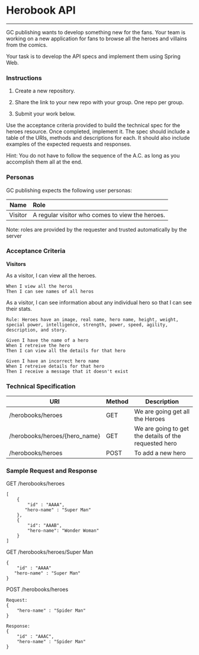 # **Herobook API**
- - - - - - - - - - - - - - - - - - - - - - - -

GC publishing wants to develop something new for the fans. Your team is working on a new application for fans to browse all the heroes and villains from the comics.

Your task is to develop the API specs and implement them using Spring Web.
 
### Instructions ###
1. Create a new repository.

2. Share the link to your new repo with your group. One repo per group.

3. Submit your work below.

Use the acceptance criteria provided to build the technical spec for the heroes resource. Once completed, implement it. The spec should include a table of the URIs, methods and descriptions for each. It should also include examples of the expected requests and responses.

Hint: You do not have to follow the sequence of the A.C. as long as you accomplish them all at the end.

### **Personas**
GC publishing expects the following user personas:

|Name	|Role|
|-------|:---|
|Visitor|A regular visitor who comes to view the heroes.|

Note: roles are provided by the requester and trusted automatically by the server

### **Acceptance Criteria**
**Visitors**

As a visitor, I can view all the heroes.
````
When I view all the heros
Then I can see names of all heros
````
As a visitor, I can see information about any individual hero so that I can see their stats.

````
Rule: Heroes have an image, real name, hero name, height, weight, special power, intelligence, strength, power, speed, agility, description, and story.

Given I have the name of a hero
When I retreive the hero
Then I can view all the details for that hero

Given I have an incorrect hero name
When I retreive details for that hero
Then I receive a message that it doesn't exist
````

### **Technical Specification**

| URI | Method | Description |
|-----|--------|-------------|
|/herobooks/heroes|GET| We are going get all the Heroes|
|/herobooks/heroes/{hero_name}|GET| We are going to get the details of the requested hero|
|/herobooks/heroes|POST|To add a new hero|

### **Sample Request and Response**

GET /herobooks/heroes
````
[
    {
        "id" : "AAAA",
       "hero-name" : "Super Man" 
    },
    {
        "id": "AAAB",
        "hero-name": "Wonder Woman"
    }
]
````

GET /herobooks/heroes/Super Man
````
{
    "id" : "AAAA"
   "hero-name" : "Super Man" 
}
````

POST /herobooks/heroes
````
Request:
{
    "hero-name" : "Spider Man"
}
````

````
Response:
{
    "id" : "AAAC",
    "hero-name" : "Spider Man"
}
````